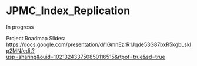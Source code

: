 # JPMC_Index_Replication

In progress

Project Roadmap Slides: https://docs.google.com/presentation/d/1GmnEzrR1Jqde53G87bxR5kgbLsklp2MN/edit?usp=sharing&ouid=102132433750850116515&rtpof=true&sd=true

